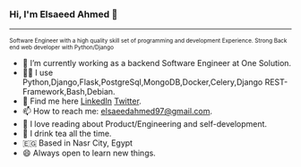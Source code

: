 ### Hi, I'm Elsaeed Ahmed 👋
<hr>

<p style="font-size:10px;">Software Engineer with a high quality skill set of programming and development Experience. Strong Back end web developer with Python/Django</p>

- 🔭 I’m currently working as a backend Software Engineer at One Solution.
- :man_technologist: I use Python,Django,Flask,PostgreSql,MongoDB,Docker,Celery,Django REST-Framework,Bash,Debian.
- 🤝 Find me here <a href="https://www.linkedin.com/in/elsaeed-ahmed/">LinkedIn</a> <a href="https://www.twitter.com/elsaeed_97">Twitter</a>.
- 📫 How to reach me: elsaeedahmed97@gmail.com.
- 🌱 I love reading about Product/Engineering and self-development.
- 🍵 I drink tea all the time.
- 🇪🇬 Based in Nasr City, Egypt
- 😄 Always open to learn new things.


